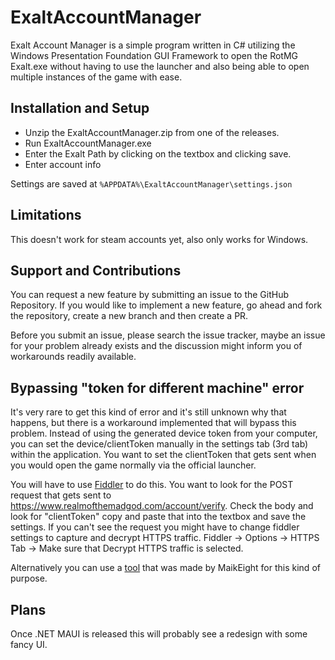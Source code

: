 # ExaltAccountManager
Exalt Account Manager is a simple program written in C# utilizing the Windows Presentation Foundation GUI Framework to open the RotMG Exalt.exe without having to use the launcher and also being able to open multiple instances of the game with ease.

## Installation and Setup
- Unzip the ExaltAccountManager.zip from one of the releases.
- Run ExaltAccountManager.exe
- Enter the Exalt Path by clicking on the textbox and clicking save.
- Enter account info

Settings are saved at `%APPDATA%\ExaltAccountManager\settings.json`

## Limitations
This doesn't work for steam accounts yet, also only works for Windows.

## Support and Contributions
You can request a new feature by submitting an issue to the GitHub Repository. If you would like to implement a new feature, go ahead and fork the repository, create a new branch and then create a PR.

Before you submit an issue, please search the issue tracker, maybe an issue for your problem already exists and the discussion might inform you of workarounds readily available.

## Bypassing "token for different machine" error
It's very rare to get this kind of error and it's still unknown why that happens, but there is a workaround implemented that will bypass this problem. 
Instead of using the generated device token from your computer, you can set the device/clientToken manually in the settings tab (3rd tab) within the application.
You want to set the clientToken that gets sent when you would open the game normally via the official launcher.

You will have to use [Fiddler](https://www.telerik.com/fiddler) to do this. You want to look for the POST request that gets sent to https://www.realmofthemadgod.com/account/verify. Check the body and look for "clientToken" copy and paste that into the textbox and save the settings.
If you can't see the request you might have to change fiddler settings to capture and decrypt HTTPS traffic. 
Fiddler -> Options -> HTTPS Tab -> Make sure that Decrypt HTTPS traffic is selected. 

Alternatively you can use a [tool](https://github.com/MaikEight/EAM-GetClientHWID) that was made by MaikEight for this kind of purpose.

## Plans
Once .NET MAUI is released this will probably see a redesign with some fancy UI.
